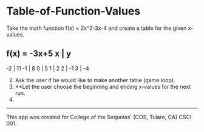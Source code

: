 # Table-of-Function-Values

Take the math function f(x) = 2x^2-3x-4 and create a table for the given x-values.

f(x) = -3x+5
 x   |   y
------------
-2   |   11
-1   |   8
 0   |   5
 1   |   2
 2   |   -1
 3   |   -4
 
2. Ask the user if he would like to make another table (game loop).
3. **Let the user choose the beginning and ending x-values for the next run.
4. 
---------------
This app was created for College of the Sequoias' (COS, Tulare, CA) CSCI 001.
